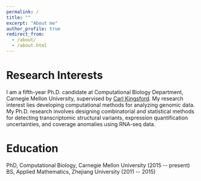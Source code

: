 ```yaml
---
permalink: /
title: ""
excerpt: "About me"
author_profile: true
redirect_from: 
  - /about/
  - /about.html
---
```


Research Interests
======
I am a fifth-year Ph.D. candidate at Computational Biology Department, Carnegie Mellon University, supervised by [Carl Kingsford](http://kingsfordlab.cbd.cmu.edu/). My research interest lies developing computational methods for analyzing genomic data. My Ph.D. research involves designing combinatorial and statistical methods for detecting transcriptomic structural variants, expression quantification uncertainties, and coverage anomalies using RNA-seq data.

Education
======
PhD, Computational Biology, Carnegie Mellon University (2015 -- present)  
BS, Applied Mathematics, Zhejiang University (2011 -- 2015)
